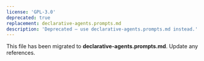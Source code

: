 ```yaml
---
license: 'GPL-3.0'
deprecated: true
replacement: declarative-agents.prompts.md
description: 'Deprecated – use declarative-agents.prompts.md instead.'
---
```


This file has been migrated to **declarative-agents.prompts.md**. Update any references.
